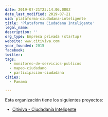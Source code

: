 ```yaml
---
date: 2019-07-21T23:14:06.000Z
date_last_modified: 2019-07-21
uid: plataforma-ciudadana-inteligente
title: 'Plataforma Ciudadana Inteligente'
legal_name: 
description: ''
org_type: Empresa privada (startup)
website: www.citiviva.com
year_founded: 2015
facebook: 
twitter: 
tags:
  - monitoreo-de-servicios-publicos
  - mapeo-ciudadano
  - participación-ciudadana
cities: 
  - Panamá

---
```


Esta organización tiene los siguientes proyectos:

- [Citiviva - Ciudadanía Inteligente](/proyectos/citiviva-ciudadania-inteligente)
